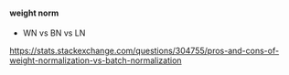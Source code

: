 #### weight norm



-   WN vs BN vs LN

https://stats.stackexchange.com/questions/304755/pros-and-cons-of-weight-normalization-vs-batch-normalization